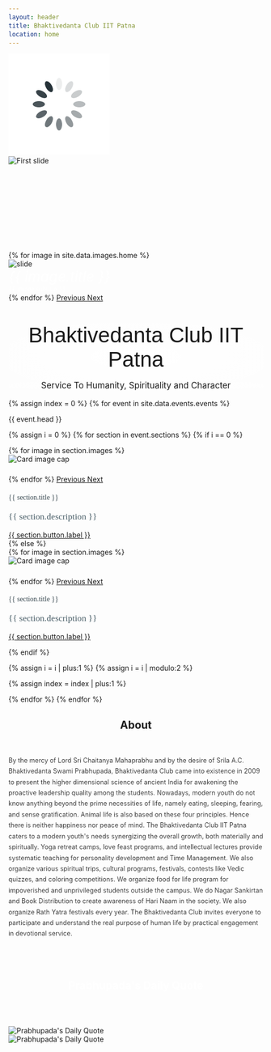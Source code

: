 ```yaml
---
layout: header
title: Bhaktivedanta Club IIT Patna
location: home
---
```

<!-- loader  -->
<div class="loader_bg">
    <div class="loader1"><img src="assets/images/loading.gif" alt="#" /></div>
</div>

<div class="">
  <div id="carouselExampleControls" class="carousel1 carousel slide" data-ride="carousel">
  <div class="carousel-inner">
    <div class="carousel-item carousel-item1 active">
      <img class="carousel-img" src="https://i.imgur.com/ktr72r7.jpg" alt="First slide">
      <div class="carousel-caption d-none d-md-block">
        <p id="down-button" style="font-size: 5rem; padding-top: 10px;"><i class="fas fa-chevron-down"></i></p>
      </div>
    </div>
    {% for image in site.data.images.home %}
    <div class="carousel-item carousel-item1" >
      <img class="carousel-img" src="{{ image.link }}" alt="slide">
      <div class="caption carousel-caption d-md-block">
        <div style="color: #FFFFFF; font-style: italic; font-size: 2em;"> {{ image.title }} </div>
        <div style="color: #FFFFFF; font-family: Libre Baskerville; font-size: 1em;"> {{ image.subtitle }}</div>
      </div>
    </div>
    {% endfor %}
    <a class="carousel-control-prev danger" href="#carouselExampleControls" role="button" data-slide="prev">
      <span class="carousel-control-prev-icon" aria-hidden="true"></span>
      <span class="sr-only">Previous</span>
    </a>
    <a class="carousel-control-next danger" href="#carouselExampleControls" role="button" data-slide="next">
      <span class="carousel-control-next-icon" aria-hidden="true"></span>
      <span class="sr-only">Next</span>
    </a>
    </div>
  </div>
  <div class="card-img-overlay" style="text-align: center;" id="title-overlay">
      <div style="background: radial-gradient(white, rgb(200, 200, 200, 0));">
        <p id="main-title" style="font-family: 'Lora', Arial, serif; font-size: 3em; font-style: bold; margin-bottom: 2px; " class=" " >Bhaktivedanta Club IIT Patna</p>
        <p id="title-caption" style="font-size: 1.2em; background: radial-gradient(white, rgb(10, 10, 10, 0));" class="text-muted font-italic">Service To Humanity, Spirituality and Character</p>
      </div>
  </div>
</div>

<div class="container scroll-animations">
{% assign index = 0 %}
{% for event in site.data.events.events %}
<div class="section-head">
  <p class="theme-content"> {{ event.head }}</p>
</div>

{% assign i = 0 %}
{% for section in event.sections %}
{% if i == 0 %}
  <div class="row animate__animated">
    <div class="col-lg-10 section">
      <div class="card home-card">
        <div class="row ">
          <div class="col-lg-4 col-md-4 col-sm-12">
              <div id="carouselExampleControls{{ forloop.index }}" class="card-img-top carousel slide carousel-fade" data-ride="carousel" data-interval="3000">
                <div class="carousel-inner">
                  {% for image in section.images %}
                  <div class="carousel-item {% if forloop.index == 1 %} active {% endif %}" >
                    <img style="height: 200px;" class="d-block px-auto mx-auto img-fluid card-img-top img-thumbnail" src="{{ image }}" alt="Card image cap">
                    <div class="carousel-caption d-none d-md-block">
                      <h5></h5>
                      <p></p>
                    </div>
                  </div>
                  {% endfor %}
                  <a class="carousel-control-prev danger" href="#carouselExampleControls{{ forloop.index }}" role="button" data-slide="prev">
                    <span class="carousel-control-prev-icon" aria-hidden="true"></span>
                    <span class="sr-only">Previous</span>
                  </a>
                  <a class="carousel-control-next danger" href="#carouselExampleControls{{ forloop.index }}" role="button" data-slide="next">
                    <span class="carousel-control-next-icon" aria-hidden="true"></span>
                    <span class="sr-only">Next</span>
                  </a>
                </div>
              </div>
          </div>
          <div class="col-lg-8 col-md-8 col-sm-12">
              <div class="card-body px-2">
                  <h4 style="font-family: Libre Baskerville; color: #37474F; font-weight: 400;" class="card-title">{{ section.title }}</h4>
                  <p style="font-family: Merriweather, serif; font-size:1.1rem; color: #455A64;" class="card-text">{{ section.description }}</p>
                  <a href="{{ section.button.link }}" class="btn btn-primary">{{ section.button.label }}</a>
              </div>
          </div>
        </div>
      </div>
    </div>
    <div class="col-lg-2"></div>
  </div>
{% else %}
  <div class="row animate__animated">
    <div class="col-lg-2"></div>
    <div class="col-lg-10 section">
      <div class="card home-card">
        <div class="row ">
          <div class="col-lg-4 col-md-4 col-sm-12">
              <div id="carouselExampleControls{{ forloop.index }}" class="card-img-top carousel slide carousel-fade" data-ride="carousel" data-interval="3000">
                <div class="carousel-inner">
                  {% for image in section.images %}
                  <div class="carousel-item {% if forloop.index == 1 %} active {% endif %}" >
                    <img style="height: 200px;" class="d-block px-auto mx-auto img-fluid card-img-top img-thumbnail" src="{{ image }}" alt="Card image cap">
                    <div class="carousel-caption d-none d-md-block">
                      <h5></h5>
                      <p></p>
                    </div>
                  </div>
                  {% endfor %}
                  <a class="carousel-control-prev danger" href="#carouselExampleControls{{ forloop.index }}" role="button" data-slide="prev">
                    <span class="carousel-control-prev-icon" aria-hidden="true"></span>
                    <span class="sr-only">Previous</span>
                  </a>
                  <a class="carousel-control-next danger" href="#carouselExampleControls{{ forloop.index }}" role="button" data-slide="next">
                    <span class="carousel-control-next-icon" aria-hidden="true"></span>
                    <span class="sr-only">Next</span>
                  </a>
                </div>
              </div>
          </div>
          <div class="col-lg-8 col-md-8 col-sm-12">
              <div class="card-body px-2">
                  <h4 style="font-family: Libre Baskerville; color: #37474F; font-weight: 400;" class="card-title">{{ section.title }}</h4>
                  <p style="font-family: Merriweather, serif; font-size:1.1rem; color: #455A64;" class="card-text">{{ section.description }}</p>
                  <a href="{{ section.button.link }}" class="btn btn-primary">{{ section.button.label }}</a>
              </div>
          </div>
        </div>
      </div>
    </div>
  </div>

{% endif %}
  <br>
  
{% assign i = i | plus:1 %}
{% assign i = i | modulo:2 %}

{% assign index = index | plus:1 %}

{% endfor %}
{% endfor %}
</div>

<section id="content" class="parallax">
  <h1 class="section-head" style="text-align: center;">About</h1>
  <br>
  <p style="font-size: 0.9em; line-height: 1.7em; -webkit-text-stroke-width: 0.2px; -webkit-text-stroke-color: white;">
    By the mercy of Lord Sri Chaitanya Mahaprabhu and by the desire of Srila A.C. Bhaktivedanta Swami Prabhupada, Bhaktivedanta Club came into existence in 2009 to present the higher dimensional science of ancient India for awakening the proactive leadership quality among the students. Nowadays, modern youth do not know anything beyond the prime necessities of life, namely eating, sleeping, fearing, and sense gratification. Animal life is also based on these four principles. Hence there is neither happiness nor peace of mind. The Bhaktivedanta Club IIT Patna caters to a modern youth's needs synergizing the overall growth, both materially and spiritually. Yoga retreat camps, love feast programs, and intellectual lectures provide systematic teaching for personality development and Time Management. We also organize various spiritual trips, cultural programs, festivals, contests like Vedic quizzes, and coloring competitions. We organize food for life program for impoverished and unprivileged students outside the campus. We do Nagar Sankirtan and Book Distribution to create awareness of Hari Naam in the society. We also organize Rath Yatra festivals every year. The Bhaktivedanta Club invites everyone to participate and understand the real purpose of human life by practical engagement in devotional service.
  </p>
</section>


<section id="prabhupada-quote" class="parallax">
  <p style="">
    <h1 class="section-head" style="color: #fff; text-align: center; padding: 50px;">Prabhupada's Daily Quote</h1>
    <div class="">
      <div class="row">
          <div class="col-lg-6">
            <img id="prabhupada-image" class="rounded-circle d-block mx-auto px-auto img-fluid img-thumbnail" src="https://i.pinimg.com/564x/98/99/70/9899706d22e3546d298c68db35a9b280.jpg" alt="Prabhupada's Daily Quote">
          </div>
          <div class="col-lg-6">
            <img id="daily-quote" class="d-block px-auto mx-auto img-fluid img-thumbnail" src="" alt="Prabhupada's Daily Quote">
          </div>
      </div>
    </div>
  </p>
</section>


<script type="text/javascript" src="https://code.jquery.com/jquery-3.3.1.min.js"></script>
<script type="text/javascript" src="https://cdnjs.cloudflare.com/ajax/libs/twitter-bootstrap/4.3.1/js/bootstrap.bundle.min.js"></script>
<script type="text/javascript" src="https://cdnjs.cloudflare.com/ajax/libs/jquery-migrate/3.3.1/jquery-migrate.min.js"></script>
<script type="text/javascript" src="/assets/js/index.js"></script>
